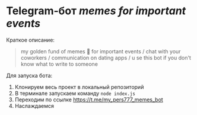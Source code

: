 # Telegram-бот ___memes for important events___

Краткое описание:
> my golden fund of memes 🤡 for important events /
> chat with your coworkers  /
> communication on dating apps / u
> se this bot if you don't know what to write to someone

Для запуска бота:
1. Клонируем весь проект в локальный репозиторий
2. В терминале запускаем команду ```node index.js```
3. Переходим по ссылке https://t.me/my_pers777_memes_bot
4. Наслаждаемся
